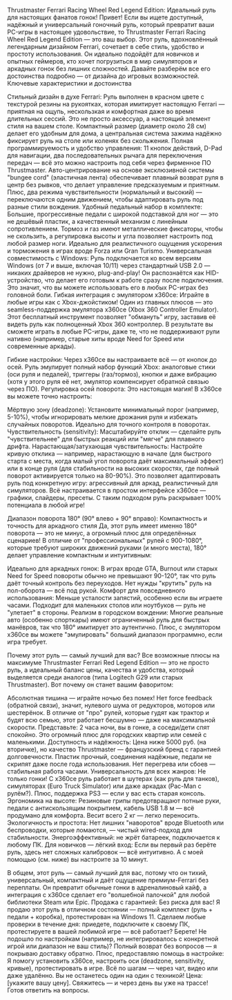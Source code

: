 Thrustmaster Ferrari Racing Wheel Red Legend Edition: Идеальный руль для настоящих фанатов гонок!
Привет! Если вы ищете доступный, надёжный и универсальный гоночный руль, который превратит ваши PC-игры в настоящее удовольствие, то Thrustmaster Ferrari Racing Wheel Red Legend Edition — это ваш выбор. Этот руль, вдохновлённый легендарным дизайном Ferrari, сочетает в себе стиль, удобство и простоту использования. Он идеально подойдёт для новичков и опытных геймеров, кто хочет погрузиться в мир симуляторов и аркадных гонок без лишних сложностей. Давайте разберём все его достоинства подробно — от дизайна до игровых возможностей.
Ключевые характеристики и достоинства

Стильный дизайн в духе Ferrari: Руль выполнен в красном цвете с текстурой резины на рукоятках, которая имитирует настоящую Ferrari — приятная на ощупь, нескользкая и комфортная даже во время длительных сессий. Это не просто аксессуар, а настоящий элемент стиля на вашем столе. Компактный размер (диаметр около 28 см) делает его удобным для дома, а центральная система зажима надёжно фиксирует руль на столе или коленях без скольжения.
Полная программируемость и удобство управления: 11 кнопок действий, D-Pad для навигации, два последовательных рычага для переключения передач — всё это можно настроить под себя через фирменное ПО Thrustmaster. Авто-центрирование на основе эксклюзивной системы "bungee cord" (эластичная лента) обеспечивает плавный возврат руля в центр без рывков, что делает управление предсказуемым и приятным. Плюс, два режима чувствительности (нормальный и высокий) — переключаются одним движением, чтобы адаптировать руль под разные стили вождения.
Удобный педальный набор в комплекте: Большие, прогрессивные педали с широкой подставкой для ног — это не дешёвый пластик, а качественный механизм с линейным сопротивлением. Тормоз и газ имеют металлические фиксаторы, чтобы не скользить, а регулировка высоты и угла позволяет настроить под любой размер ноги. Идеально для реалистичного ощущения ускорения и торможения в играх вроде Forza или Gran Turismo.
Универсальная совместимость с Windows: Руль подключается ко всем версиям Windows (от 7 и выше, включая 10/11) через стандартный USB 2.0 — никаких драйверов не нужно, plug-and-play! Он распознаётся как HID-устройство, что делает его готовым к работе сразу после подключения. Это значит, что вы можете использовать его в любых PC-играх без головной боли.
Гибкая интеграция с эмулятором x360ce: Играйте в любые игры как с Xbox-джойстиком!
Один из главных плюсов — это seamless-поддержка эмулятора x360ce (Xbox 360 Controller Emulator). Этот бесплатный инструмент позволяет "обмануть" игру, заставив её видеть руль как полноценный Xbox 360 контроллер. В результате вы сможете играть в любые PC-игры, даже те, что не поддерживают рули нативно (например, старые хиты вроде Need for Speed или современные аркады).

Гибкие настройки: Через x360ce вы настраиваете всё — от кнопок до осей. Руль эмулирует полный набор функций Xbox: аналоговые стики (оси руля и педалей), триггеры (газ/тормоз), кнопки и даже вибрацию (хотя у этого руля её нет, эмулятор компенсирует обратной связью через ПО).
Регулировка осей поворота: Это настоящая магия! В x360ce вы можете точно настроить:

Мёртвую зону (deadzone): Установите минимальный порог (например, 5-10%), чтобы игнорировать мелкие дрожания руля и избежать случайных поворотов. Идеально для точного контроля в поворотах.
Чувствительность (sensitivity): Масштабируйте отклик — сделайте руль "чувствительнее" для быстрых реакций или "мягче" для плавного дрифта.
Нарастающая/затухающая чувствительность: Настройте кривую отклика — например, нарастающую в начале (для быстрого старта с места, когда малый угол поворота даёт максимальный эффект) или в конце руля (для стабильности на высоких скоростях, где полный поворот активируется только на 80-90%). Это позволяет адаптировать руль под конкретную игру: агрессивный для аркад, реалистичный для симуляторов. Всё настраивается в простом интерфейсе x360ce — графики, слайдеры, пресеты. С таким подходом руль раскрывает 100% потенциала в любой игре!




Диапазон поворота 180° (90° влево + 90° вправо): Компактность и точность для аркадного стиля
Да, этот руль имеет именно 180° поворота — это не минус, а огромный плюс для определённых сценариев! В отличие от "профессиональных" рулей с 900-1080°, которые требуют широких движений руками (и много места), 180° делает управление компактным и интуитивным:

Идеально для аркадных гонок: В играх вроде GTA, Burnout или старых Need for Speed повороты обычно не превышают 90-120°, так что руль даёт точный контроль без переуходов. Нет нужды "крутить" руль на пол-оборота — всё под рукой.
Комфорт для повседневного использования: Меньше усталости запястий, особенно если вы играете часами. Подходит для маленьких столов или ноутбуков — руль не "улетает" в стороны.
Реализм в городском вождении: Многие реальные авто (особенно спорткары) имеют ограниченный руль для быстрых манёвров, так что 180° имитирует это аутентично. Плюс, с эмулятором x360ce вы можете "эмулировать" больший диапазон программно, если игра требует.



Почему этот руль — самый лучший для вас? Все возможные плюсы на максимуме
Thrustmaster Ferrari Red Legend Edition — это не просто руль, а идеальный баланс цены, качества и удобства, который выделяется среди аналогов (типа Logitech G29 или старых Thrustmaster). Вот почему он станет вашим фаворитом:

Абсолютная тишина — играйте ночью без помех! Нет force feedback (обратной связи), значит, нулевого шума от редукторов, моторов или шестерёнок. В отличие от "про" рулей, которые гудят как трактор и будят всю семью, этот работает бесшумно — даже на максимальной скорости. Представьте: 2 часа ночи, вы в гонке, а соседи/дети спят спокойно. Это огромный плюс для городских квартир или семей с маленькими.
Доступность и надёжность: Цена ниже 5000 руб. (на вторичке), но качество Thrustmaster — французский бренд с гарантией долговечности. Пластик прочный, соединения надёжные, педали не скрипят даже после года использования. Нет перегрева или сбоев — стабильная работа часами.
Универсальность для всех жанров: Не только гонки! С x360ce руль работает в шутерах (как руль для танков), симуляторах (Euro Truck Simulator) или даже аркадах (Pac-Man с рулём?). Плюс, поддержка PS3 — если у вас есть старая консоль.
Эргономика на высоте: Резиновые грипы предотвращают потные руки, педали с антискользящим покрытием, кабель USB 1.8 м — всё продумано для комфорта. Весит всего 2 кг — легко переносить.
Экологичность и простота: Нет лишних "наворотов" вроде Bluetooth или беспроводки, которые ломаются, — чистый wired-подход для стабильности. Энергоэффективный: не жрёт батареек, подключается к любому ПК.
Для новичков — лёгкий вход: Если вы первый раз берёте руль, здесь нет сложных калибровок — всё интуитивно. А с моей помощью (см. ниже) вы настроите за 10 минут.

В общем, этот руль — самый лучший для вас, потому что он тихий, универсальный, компактный и даёт ощущение премиум-Ferrari без переплаты. Он превратит обычные гонки в адреналиновый кайф, а интеграция с x360ce сделает его "волшебной палочкой" для любой библиотеки Steam или Epic.
Продажа с гарантией: Без риска для вас!
Я продаю этот руль в отличном состоянии — полный комплект (руль + педали + коробка), протестирован на Windows 11. Сделаем любые проверки в течение дня: приедете, подключите к своему ПК, протестируете в вашей любимой игре — всё работает? Берете! Не подошло по настройкам (например, не интегрировалось с конкретной игрой или диапазон не ваш стиль)? Полный возврат без вопросов — я покрываю доставку обратно.
Плюс, предоставляю помощь в настройке: Я помогу установить x360ce, настроить оси (deadzone, sensitivity, кривые), протестировать в игре. Всё по шагам — через чат, видео или даже удалённо. Вы не останетесь один на один с техникой!
Цена: [укажите вашу цену]. Свяжитесь — и через день вы уже на трассе! Готов ответить на вопросы.